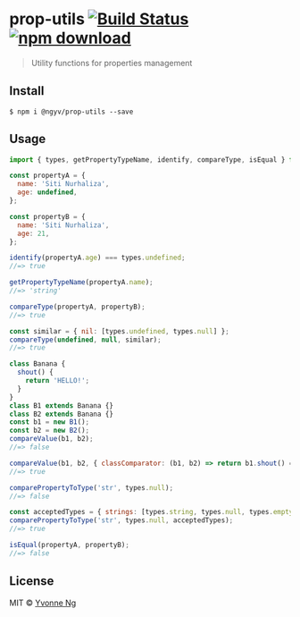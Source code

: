 # prop-utils [![Build Status](https://travis-ci.org/ngyv/prop-utils.svg?branch=master)](https://travis-ci.org/ngyv/prop-utils)[![npm download](https://img.shields.io/npm/dt/@ngyv/prop-utils.svg)](https://www.npmjs.com/package/@ngyv/prop-utils)  


> Utility functions for properties management


## Install

```
$ npm i @ngyv/prop-utils --save
```


## Usage

```js
import { types, getPropertyTypeName, identify, compareType, isEqual } from '@ngyv/prop-utils'

const propertyA = {
  name: 'Siti Nurhaliza',
  age: undefined,
};

const propertyB = {
  name: 'Siti Nurhaliza',
  age: 21,
};

identify(propertyA.age) === types.undefined;
//=> true

getPropertyTypeName(propertyA.name);
//=> 'string'

compareType(propertyA, propertyB);
//=> true

const similar = { nil: [types.undefined, types.null] };
compareType(undefined, null, similar);
//=> true

class Banana {
  shout() {
    return 'HELLO!';
  }
}
class B1 extends Banana {}
class B2 extends Banana {}
const b1 = new B1();
const b2 = new B2();
compareValue(b1, b2);
//=> false

compareValue(b1, b2, { classComparator: (b1, b2) => return b1.shout() === b2.shout() });
//=> true

comparePropertyToType('str', types.null);
//=> false

const acceptedTypes = { strings: [types.string, types.null, types.emptyString] };
comparePropertyToType('str', types.null, acceptedTypes);
//=> true

isEqual(propertyA, propertyB);
//=> false
```


## License

MIT © [Yvonne Ng](http://github.com/ngyv)
